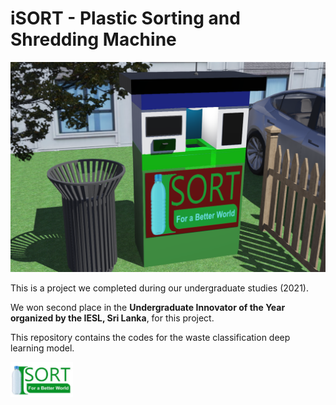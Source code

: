 # iSORT - Plastic Sorting and Shredding Machine

![iSORT Machine](resources/machine.png)


This is a project we completed during our undergraduate studies (2021).

We won second place in the **Undergraduate Innovator of the Year organized by the IESL, Sri Lanka**, for this project.

This repository contains the codes for the waste classification deep learning model.

<img src="resources/isort_logo.png" alt="iSORT Logo" width="100">
